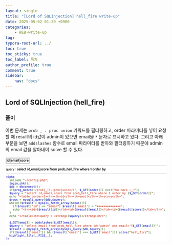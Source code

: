 ```yaml
---
layout: single
title: "[Lord of SQLInjection] hell_fire write-up"
date: 2025-05-02 01:39 +0900
categories: 
    - WEB-write-up
tag:
typora-root-url: ../
toc: true
toc_sticky: true
toc_label: 목차
author_profile: true
comment: true
sidebar:
    nav: "docs"
---
```


## Lord of SQLInjection (hell_fire)

### 풀이

이번 문제는 `prob _ . proc union` 키워드를 필터링하고, order 파라미터를 넣어 요청할 때 result의 id값이 admin이 있으면 email을 `*` 문자로 표시하고 있다. 그리고 아래 부분을 보면 `addslashes` 함수로 email 파라미터를 받아와 필터링하기 때문에 admin의 email 값을 알아내야 solve 할 수 있다.

![image-20250502013921437](/images/2025-05-02-los-hell-fire/image-20250502013921437.png)

<br>
